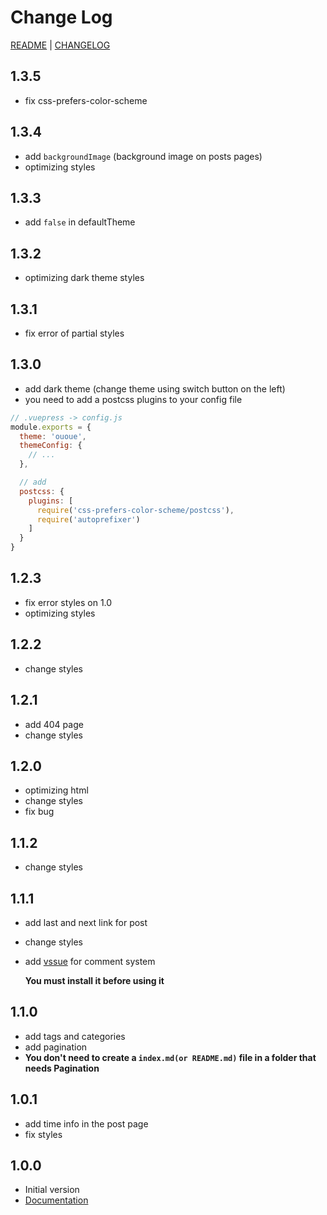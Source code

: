 # Change Log

[README](README.md) | [CHANGELOG](CHANGELOG.md)

## 1.3.5
- fix css-prefers-color-scheme

## 1.3.4
- add `backgroundImage` (background image on posts pages)
- optimizing styles

## 1.3.3
- add `false` in defaultTheme

## 1.3.2
- optimizing dark theme styles

## 1.3.1
- fix error of partial styles

## 1.3.0
- add dark theme (change theme using switch button on the left)
- you need to add a postcss plugins to your config file

``` js
// .vuepress -> config.js
module.exports = {
  theme: 'ououe',
  themeConfig: {
    // ...
  },

  // add
  postcss: {
    plugins: [
      require('css-prefers-color-scheme/postcss'),
      require('autoprefixer')
    ]
  }
}
```

## 1.2.3
- fix error styles on 1.0
- optimizing styles

## 1.2.2
- change styles

## 1.2.1
- add 404 page
- change styles

## 1.2.0
- optimizing html
- change styles
- fix bug

## 1.1.2
- change styles

## 1.1.1
- add last and next link for post
- change styles
- add [vssue](https://vssue.js.org/guide/vuepress.html) for comment system

  **You must install it before using it**

## 1.1.0
- add tags and categories
- add pagination
- **You don't need to create a `index.md(or README.md)` file in a folder that needs Pagination**

## 1.0.1
- add time info in the post page
- fix styles

## 1.0.0
- Initial version
- [Documentation](https://ououe.com/lib/vuepress-theme-ououe.html)
